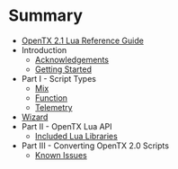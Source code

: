 # Summary

* [OpenTX 2.1 Lua Reference Guide](README.md)
* Introduction
   * [Acknowledgements](acknowledgements.md)
   * [Getting Started](getting_started.md)
* Part I - Script Types
   * [Mix](mix.md)
   * [Function](function.md)
   * [Telemetry](telemetry.md)
* [Wizard](wizard.md)
* Part II - OpenTX Lua API
   * [Included Lua Libraries](included_lua_libraries.md)
* Part III - Converting OpenTX 2.0 Scripts
   * [Known Issues](known_issues.md)


